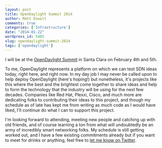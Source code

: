 ```yaml
---
layout: post
title: OpenDaylight Summit 2014
author: Matt Oswalt
comments: true
categories: ['Infrastructure']
date: "2014-01-22"
wordpress_id: 5405
slug: opendaylight-summit-2014
tags: ['opendaylight']
---
```



I will be at the [OpenDaylight Summit](http://events.linuxfoundation.org/events/opendaylight-summit) in Santa Clara on February 4th and 5th.

To me, OpenDaylight represents a platform on which we can test SDN ideas today, right here, and right now. In my day job I may never be called upon to help deploy OpenDaylight (here's hoping!) but nonetheless, it's projects like this where the best and the brightest come together to share ideas and help to form the technology that the industry will be using for the next few decades. Companies like Red Hat, Plexxi, Cisco, and much more are dedicating folks to contributing their ideas to this project, and though my schedule as of late has kept me from writing as much code as I would have liked, I'll continue do what I can to support this project.

I'm looking forward to attending, meeting new people and catching up with old friends, and of course learning a ton from what will undoubtedly be an army of incredibly smart networking folks. My schedule is still getting worked out, and I have a few existing commitments already but if you want to meet for drinks or anything, feel free to [let me know on Twitter](https://twitter.com/mierdin).

